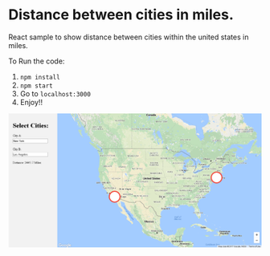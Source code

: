 # Distance between cities in miles.

React sample to show distance between cities within the united states in miles.


To Run the code:

1. ``` npm install ```
2. ``` npm start ```
3. Go to ``` localhost:3000 ```
4. Enjoy!! 


![Alt text](/app_screenshot.png?raw=true "Screenshot")
